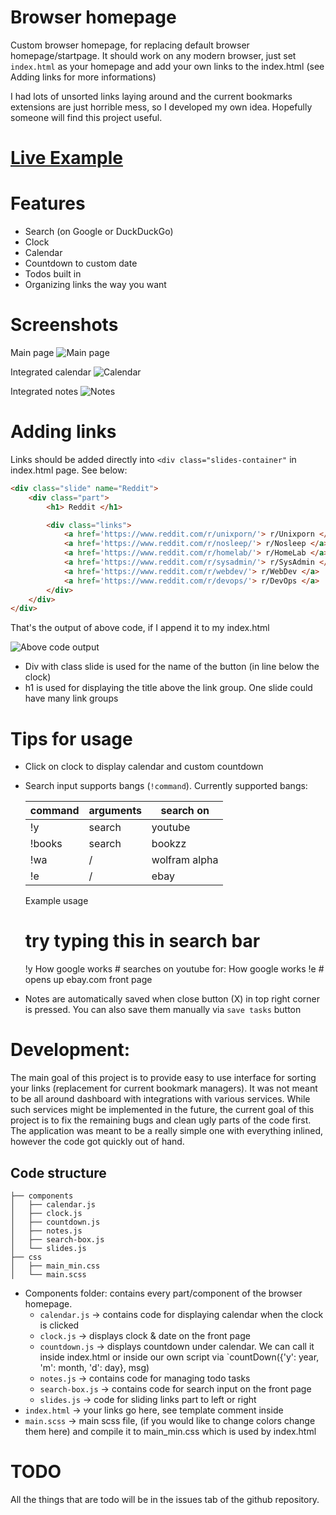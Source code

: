 # Browser homepage

Custom browser homepage, for replacing default browser homepage/startpage. It should work on any modern browser, just set `index.html` as your homepage and add your own links
to the index.html (see Adding links for more informations)

I had lots of unsorted links laying around and the current bookmarks extensions
are just horrible mess, so I developed my own idea. Hopefully someone will find this project useful.

# [Live Example](https://greatdanton.github.com/browser-homepage)

# Features

* Search (on Google or DuckDuckGo)
* Clock
* Calendar
* Countdown to custom date
* Todos built in
* Organizing links the way you want

# Screenshots

Main page
![Main page](screenshots/mainPage.png)

Integrated calendar
![Calendar](screenshots/calendar.png)

Integrated notes
![Notes](screenshots/notes.png)

# Adding links

Links should be added directly into `<div class="slides-container"` in index.html page. See below:

```html
<div class="slide" name="Reddit">
    <div class="part">
        <h1> Reddit </h1>

        <div class="links">
            <a href='https://www.reddit.com/r/unixporn/'> r/Unixporn </a>
            <a href='https://www.reddit.com/r/nosleep/'> r/Nosleep </a>
            <a href='https://www.reddit.com/r/homelab/'> r/HomeLab </a>
            <a href='https://www.reddit.com/r/sysadmin/'> r/SysAdmin </a>
            <a href='https://www.reddit.com/r/webdev/'> r/WebDev </a>
            <a href='https://www.reddit.com/r/devops/'> r/DevOps </a>
        </div>
    </div>
</div>
```

That's the output of above code, if I append it to my index.html

![Above code output](screenshots/addingLinks_img.png)

* Div with class slide is used for the name of the button (in line below the clock)
* h1 is used for displaying the title above the link group. One slide could have many
  link groups

# Tips for usage

* Click on clock to display calendar and custom countdown
* Search input supports bangs (`!command`). Currently supported bangs:

  | command | arguments | search on     |
  | ------- | --------- | ------------- |
  | !y      | search    | youtube       |
  | !books  | search    | bookzz        |
  | !wa     | /         | wolfram alpha |
  | !e      | /         | ebay          |

  Example usage

  # try typing this in search bar
  !y How google works    # searches on youtube for: How google works
  !e                     # opens up ebay.com front page
* Notes are automatically saved when close button (X) in top right corner is pressed. You can also save them manually via `save tasks` button

# Development:

The main goal of this project is to provide easy to use interface for sorting
your links (replacement for current bookmark managers). It was not meant to be all
around dashboard with integrations with various services. While such services
might be implemented in the future, the current goal of this project is to
fix the remaining bugs and clean ugly parts of the code first. The application
was meant to be a really simple one with everything inlined, however the code
got quickly out of hand.

## Code structure

```
├── components
│   ├── calendar.js
│   ├── clock.js
│   ├── countdown.js
│   ├── notes.js
│   ├── search-box.js
│   └── slides.js
├── css
│   ├── main_min.css
│   └── main.scss
```

* Components folder: contains every part/component of the browser homepage.
  * `calendar.js` -> contains code for displaying calendar when the clock is clicked
  * `clock.js` -> displays clock & date on the front page
  * `countdown.js` -> displays countdown under calendar. We can call it inside index.html or inside our own script via `countDown({'y': year, 'm': month, 'd': day}, msg)
  * `notes.js` -> contains code for managing todo tasks
  * `search-box.js` -> contains code for search input on the front page
  * `slides.js` -> code for sliding links part to left or right
* `index.html` -> your links go here, see template comment inside
* `main.scss` -> main scss file, (if you would like to change colors change them here) and compile it to main_min.css which is used by index.html

# TODO

All the things that are todo will be in the issues tab of the github repository.
